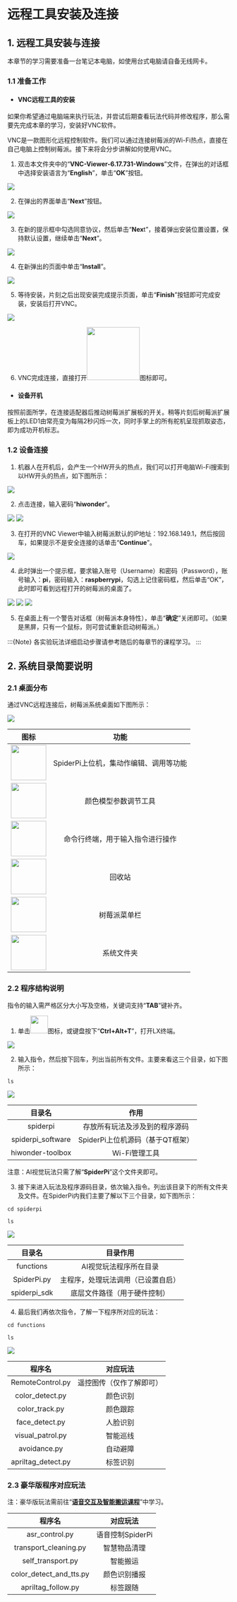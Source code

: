 # 远程工具安装及连接

## 1. 远程工具安装与连接

本章节的学习需要准备一台笔记本电脑，如使用台式电脑请自备无线网卡。

### 1.1 准备工作

- #### VNC远程工具的安装

如果你希望通过电脑端来执行玩法，并尝试后期查看玩法代码并修改程序，那么需要先完成本章的学习，安装好VNC软件。

VNC是一款图形化远程控制软件。我们可以通过连接树莓派的Wi-Fi热点，直接在自己电脑上控制树莓派。接下来将会分步讲解如何使用VNC。

1)  双击本文件夹中的“**VNC-Viewer-6.17.731-Windows**”文件，在弹出的对话框中选择安装语言为“**English**”，单击“**OK**”按钮。

<img src="../_static/media/6/1.1/image2.png"  class="common_img" />

2)  在弹出的界面单击“**Next**”按钮。

<img src="../_static/media/6/1.1/image3.png" class="common_img" />

3)  在新的提示框中勾选同意协议，然后单击“**Nex**t”，接着弹出安装位置设置，保持默认设置，继续单击“**Next**”。

<img src="../_static/media/6/1.1/image4.png" class="common_img" />

4)  在新弹出的页面中单击“**Install**”。

<img src="../_static/media/6/1.1/image5.png" class="common_img" />

5)  等待安装，片刻之后出现安装完成提示页面，单击“**Finish**”按钮即可完成安装，安装后打开VNC。

<img src="../_static/media/6/1.1/image6.png" class="common_img" />

6)  VNC完成连接，直接打开<img src="../_static/media/6/1.1/image7.png" style="width:120px" />图标即可。

- #### 设备开机

按照前面所学，在连接适配器后推动树莓派扩展板的开关。稍等片刻后树莓派扩展板上的LED1由常亮变为每隔2秒闪烁一次，同时手掌上的所有舵机呈现抓取姿态，即为成功开机标志。

### 1.2 设备连接

1)  机器人在开机后，会产生一个HW开头的热点，我们可以打开电脑Wi-Fi搜索到以HW开头的热点，如下图所示：

<img src="../_static/media/6/1.1/image8.png"  class="common_img" />

2)  点击连接，输入密码“**hiwonder**”。

<img src="../_static/media/6/1.1/image9.png" class="common_img" />

<img src="../_static/media/6/1.1/image10.png" class="common_img" />

3)  在打开的VNC Viewer中输入树莓派默认的IP地址：192.168.149.1，然后按回车，如果提示不是安全连接的话单击“**Continue**”。

<img src="../_static/media/6/1.1/image11.png" class="common_img" />

4. 此时弹出一个提示框，要求输入账号（Username）和密码（Password），账号输入：**pi**，密码输入：**raspberrypi**，勾选上记住密码框，然后单击“OK”，此时即可看到远程打开的树莓派的桌面了。

<img src="../_static/media/6/1.1/image12.png" class="common_img" />

<img src="../_static/media/6/1.1/image13.png" class="common_img" />

<img src="../_static/media/6/1.1/image14.png"  />

5. 在桌面上有一个警告对话框（树莓派本身特性），单击“**确定**”关闭即可。（如果是黑屏，只有一个鼠标，则可尝试重新启动树莓派。）

:::{Note}
各实验玩法详细启动步骤请参考随后的每章节的课程学习。
:::

## 2. 系统目录简要说明

### 2.1 桌面分布

通过VNC远程连接后，树莓派系统桌面如下图所示：

<img src="../_static/media/6/2.2/image2.png"  />

| **图标** | **功能** |
|:--:|:--:|
| <img src="../_static/media/6/2.2/image3.png" style="width:80px" /> | SpiderPi上位机，集动作编辑、调用等功能 |
| <img src="../_static/media/6/2.2/image4.png" style="width:80px" /> | 颜色模型参数调节工具 |
| <img src="../_static/media/6/2.2/image5.png" style="width:80px" /> | 命令行终端，用于输入指令进行操作 |
| <img src="../_static/media/6/2.2/image6.png" style="width:0.83333in;height:0.83333in" /> | 回收站 |
| <img src="../_static/media/6/2.2/image7.png" style="width:80px" /> | 树莓派菜单栏 |
| <img src="../_static/media/6/2.2/image8.png" style="width:80px" /> | 系统文件夹 |

### 2.2 程序结构说明

指令的输入需严格区分大小写及空格，关键词支持“**TAB**”键补齐。

1. 单击<img src="../_static/media/6/2.2/image9.png" style="width:40px" />图标，或键盘按下“**Ctrl+Alt+T**”，打开LX终端。

<img src="../_static/media/6/2.2/image10.png"  />

2. 输入指令，然后按下回车，列出当前所有文件。主要来看这三个目录，如下图所示：

```commandline
ls
```

<img src="../_static/media/6/2.2/image11.png"  />

|    **目录名**     |             **作用**             |
| :---------------: | :------------------------------: |
|     spiderpi      |  存放所有玩法及涉及到的程序源码  |
| spiderpi_software | SpiderPi上位机源码（基于QT框架） |
| hiwonder-toolbox  |          Wi-Fi管理工具           |

注意：AI视觉玩法只需了解“**SpiderPi**”这个文件夹即可。

3)  接下来进入玩法及程序源码目录，依次输入指令。列出该目录下的所有文件夹及文件。在SpiderPi内我们主要了解以下三个目录，如下图所示：

```commandline
cd spiderpi
```

```commandline
ls
```

<img src="../_static/media/6/2.2/image12.png"  />

|    目录名    |              目录作用              |
| :----------: | :--------------------------------: |
|  functions   |       AI视觉玩法程序所在目录       |
| SpiderPi.py  | 主程序，处理玩法调用（已设置自启） |
| spiderpi_sdk |    底层文件路径（用于硬件控制）    |

4)  最后我们再依次指令，了解一下程序所对应的玩法：

```commandline
cd functions
```

```commandline
ls
```

<img src="../_static/media/6/2.2/image13.png"  />

|     **程序名**     |       **对应玩法**       |
| :----------------: | :----------------------: |
|  RemoteControl.py  | 遥控图传（仅作了解即可） |
|  color_detect.py   |         颜色识别         |
|   color_track.py   |         颜色跟踪         |
|   face_detect.py   |         人脸识别         |
|  visual_patrol.py  |         智能巡线         |
|    avoidance.py    |         自动避障         |
| apriltag_detect.py |         标签识别         |

### 2.3 豪华版程序对应玩法

注：豪华版玩法需前往“**[语音交互及智能搬运课程]()**”中学习。

|       **程序名**        |   **对应玩法**   |
| :---------------------: | :--------------: |
|     asr_control.py      | 语音控制SpiderPi |
|  transport_cleaning.py  |   智慧物品清理   |
|    self_transport.py    |     智能搬运     |
| color_detect_and_tts.py |   颜色识别播报   |
|   apriltag_follow.py    |     标签跟随     |
